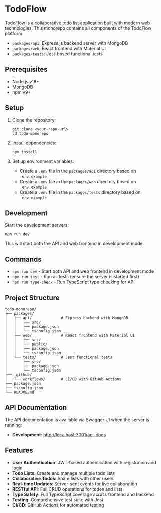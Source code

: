 # TodoFlow

TodoFlow is a collaborative todo list application built with modern web technologies. This monorepo contains all components of the TodoFlow platform:

- `packages/api`: Express.js backend server with MongoDB
- `packages/web`: React frontend with Material UI
- `packages/tests`: Jest-based functional tests

## Prerequisites

- Node.js v18+
- MongoDB
- npm v9+

## Setup

1. Clone the repository:
   ```
   git clone <your-repo-url>
   cd todo-monorepo
   ```

2. Install dependencies:
   ```
   npm install
   ```

3. Set up environment variables:
   - Create a `.env` file in the `packages/api` directory based on `.env.example`
   - Create a `.env` file in the `packages/web` directory based on `.env.example`
   - Create a `.env` file in the `packages/tests` directory based on `.env.example`

## Development

Start the development servers:

```
npm run dev
```

This will start both the API and web frontend in development mode.

## Commands

- `npm run dev` - Start both API and web frontend in development mode
- `npm run test` - Run all tests (ensure the server is started first)
- `npm run type-check` - Run TypeScript type checking for API

## Project Structure

```
todo-monorepo/
├── packages/
│   ├── api/             # Express backend with MongoDB
│   │   ├── src/
│   │   ├── package.json
│   │   └── tsconfig.json
│   ├── web/             # React frontend with Material UI
│   │   ├── src/
│   │   ├── public/
│   │   ├── package.json
│   │   └── tsconfig.json
│   └── tests/           # Jest functional tests
│       ├── src/
│       ├── package.json
│       └── tsconfig.json
├── .github/
│   └── workflows/       # CI/CD with GitHub Actions
├── package.json
├── tsconfig.json
└── README.md
```

## API Documentation

The API documentation is available via Swagger UI when the server is running:

- **Development**: [http://localhost:3001/api-docs](http://localhost:3001/api-docs)

## Features

- **User Authentication**: JWT-based authentication with registration and login
- **Todo Lists**: Create and manage multiple todo lists
- **Collaborative Todos**: Share lists with other users
- **Real-time Updates**: Server-sent events for live collaboration
- **RESTful API**: Full CRUD operations for todos and lists
- **Type Safety**: Full TypeScript coverage across frontend and backend
- **Testing**: Comprehensive test suite with Jest
- **CI/CD**: GitHub Actions for automated testing
